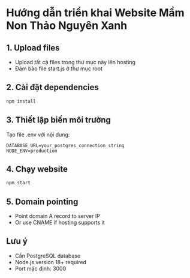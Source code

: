 # Hướng dẫn triển khai Website Mầm Non Thảo Nguyên Xanh

## 1. Upload files
- Upload tất cả files trong thư mục này lên hosting
- Đảm bảo file start.js ở thư mục root

## 2. Cài đặt dependencies
```bash
npm install
```

## 3. Thiết lập biến môi trường
Tạo file .env với nội dung:
```
DATABASE_URL=your_postgres_connection_string
NODE_ENV=production
```

## 4. Chạy website
```bash
npm start
```

## 5. Domain pointing
- Point domain A record to server IP
- Or use CNAME if hosting supports it

## Lưu ý
- Cần PostgreSQL database
- Node.js version 18+ required
- Port mặc định: 3000
